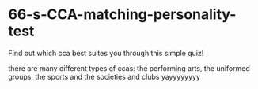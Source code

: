 # 66-s-CCA-matching-personality-test
Find out which cca best suites you through this simple quiz!

there are many different types of ccas: the performing arts, the uniformed groups, the sports and the societies and clubs yayyyyyyyy
